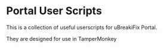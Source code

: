 # Portal User Scripts

This is a collection of useful userscripts for uBreakiFix Portal.

They are designed for use in TamperMonkey

